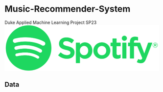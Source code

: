 # Music-Recommender-System
Duke Applied Machine Learning Project SP23
![Pic](https://github.com/belladu0201/Images_Beibei/blob/main/RS/Spotify_Logo_RGB_Green.png)

## Data
